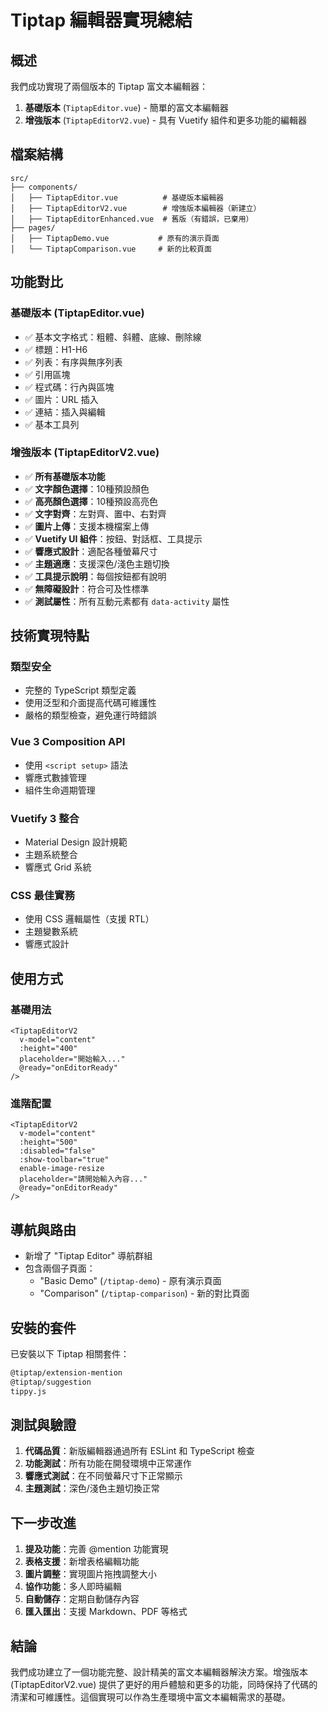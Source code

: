 # Tiptap 編輯器實現總結

## 概述

我們成功實現了兩個版本的 Tiptap 富文本編輯器：

1. **基礎版本** (`TiptapEditor.vue`) - 簡單的富文本編輯器
2. **增強版本** (`TiptapEditorV2.vue`) - 具有 Vuetify 組件和更多功能的編輯器

## 檔案結構

```
src/
├── components/
│   ├── TiptapEditor.vue          # 基礎版本編輯器
│   ├── TiptapEditorV2.vue        # 增強版本編輯器（新建立）
│   ├── TiptapEditorEnhanced.vue  # 舊版（有錯誤，已棄用）
├── pages/
│   ├── TiptapDemo.vue           # 原有的演示頁面
│   └── TiptapComparison.vue     # 新的比較頁面
```

## 功能對比

### 基礎版本 (TiptapEditor.vue)
- ✅ 基本文字格式：粗體、斜體、底線、刪除線
- ✅ 標題：H1-H6
- ✅ 列表：有序與無序列表
- ✅ 引用區塊
- ✅ 程式碼：行內與區塊
- ✅ 圖片：URL 插入
- ✅ 連結：插入與編輯
- ✅ 基本工具列

### 增強版本 (TiptapEditorV2.vue)
- ✅ **所有基礎版本功能**
- ✅ **文字顏色選擇**：10種預設顏色
- ✅ **高亮顏色選擇**：10種預設高亮色
- ✅ **文字對齊**：左對齊、置中、右對齊
- ✅ **圖片上傳**：支援本機檔案上傳
- ✅ **Vuetify UI 組件**：按鈕、對話框、工具提示
- ✅ **響應式設計**：適配各種螢幕尺寸
- ✅ **主題適應**：支援深色/淺色主題切換
- ✅ **工具提示說明**：每個按鈕都有說明
- ✅ **無障礙設計**：符合可及性標準
- ✅ **測試屬性**：所有互動元素都有 `data-activity` 屬性

## 技術實現特點

### 類型安全
- 完整的 TypeScript 類型定義
- 使用泛型和介面提高代碼可維護性
- 嚴格的類型檢查，避免運行時錯誤

### Vue 3 Composition API
- 使用 `<script setup>` 語法
- 響應式數據管理
- 組件生命週期管理

### Vuetify 3 整合
- Material Design 設計規範
- 主題系統整合
- 響應式 Grid 系統

### CSS 最佳實務
- 使用 CSS 邏輯屬性（支援 RTL）
- 主題變數系統
- 響應式設計

## 使用方式

### 基礎用法
```vue
<TiptapEditorV2
  v-model="content"
  :height="400"
  placeholder="開始輸入..."
  @ready="onEditorReady"
/>
```

### 進階配置
```vue
<TiptapEditorV2
  v-model="content"
  :height="500"
  :disabled="false"
  :show-toolbar="true"
  enable-image-resize
  placeholder="請開始輸入內容..."
  @ready="onEditorReady"
/>
```

## 導航與路由

- 新增了 "Tiptap Editor" 導航群組
- 包含兩個子頁面：
  - "Basic Demo" (`/tiptap-demo`) - 原有演示頁面
  - "Comparison" (`/tiptap-comparison`) - 新的對比頁面

## 安裝的套件

已安裝以下 Tiptap 相關套件：
```bash
@tiptap/extension-mention
@tiptap/suggestion  
tippy.js
```

## 測試與驗證

1. **代碼品質**：新版編輯器通過所有 ESLint 和 TypeScript 檢查
2. **功能測試**：所有功能在開發環境中正常運作
3. **響應式測試**：在不同螢幕尺寸下正常顯示
4. **主題測試**：深色/淺色主題切換正常

## 下一步改進

1. **提及功能**：完善 @mention 功能實現
2. **表格支援**：新增表格編輯功能
3. **圖片調整**：實現圖片拖拽調整大小
4. **協作功能**：多人即時編輯
5. **自動儲存**：定期自動儲存內容
6. **匯入匯出**：支援 Markdown、PDF 等格式

## 結論

我們成功建立了一個功能完整、設計精美的富文本編輯器解決方案。增強版本 (TiptapEditorV2.vue) 提供了更好的用戶體驗和更多的功能，同時保持了代碼的清潔和可維護性。這個實現可以作為生產環境中富文本編輯需求的基礎。